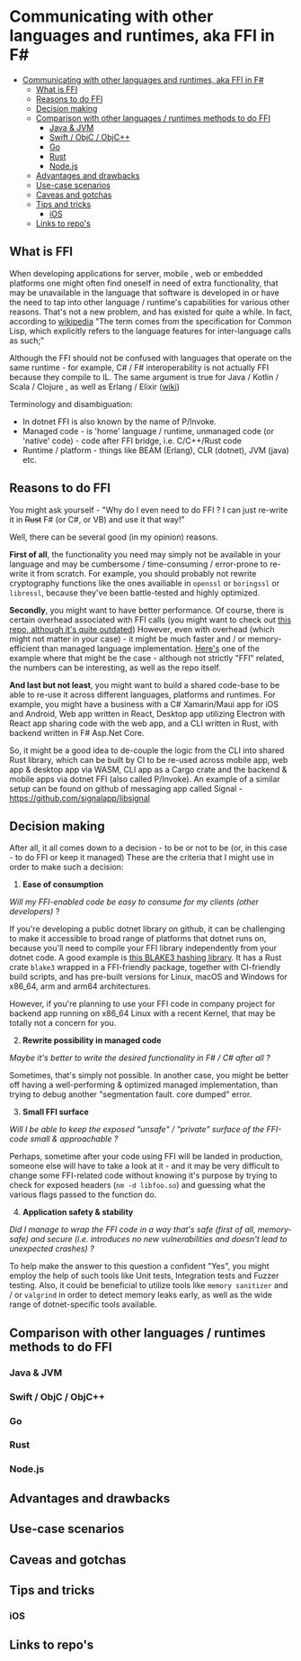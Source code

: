 # Communicating with other languages and runtimes, aka FFI in F#

- [Communicating with other languages and runtimes, aka FFI in F#](#communicating-with-other-languages-and-runtimes--aka-ffi-in-f-)
    * [What is FFI](#what-is-ffi)
    * [Reasons to do FFI](#reasons-to-do-ffi)
    * [Decision making](#decision-making)
    * [Comparison with other languages / runtimes methods to do FFI](#comparison-with-other-languages---runtimes-methods-to-do-ffi)
        + [Java & JVM](#java---jvm)
        + [Swift / ObjC / ObjC++](#swift---objc---objc--)
        + [Go](#go)
        + [Rust](#rust)
        + [Node.js](#nodejs)
    * [Advantages and drawbacks](#advantages-and-drawbacks)
    * [Use-case scenarios](#use-case-scenarios)
    * [Caveas and gotchas](#caveas-and-gotchas)
    * [Tips and tricks](#tips-and-tricks)
        + [iOS](#ios)
    * [Links to repo's](#links-to-repo-s)

## What is FFI

When developing applications for server, mobile , web or embedded platforms one might often 
find oneself in need of extra functionality, that may be unavailable in the language that software is developed in or have the need to tap into
other language / runtime's capabilities for various other reasons.
That's not a new problem, and has existed for quite a while.
In fact, according to [wikipedia](https://en.wikipedia.org/wiki/Foreign_function_interface)
"The term comes from the specification for Common Lisp, which explicitly refers to the language features for inter-language calls as such;"

Although the FFI should not be confused with languages that operate on the same runtime - 
for example, C# / F# interoperability is not actually FFI because they compile to IL.
The same argument is true for Java / Kotlin / Scala / Clojure , as well as Erlang / Elixir ([wiki](https://en.wikipedia.org/wiki/Foreign_function_interface#Special_cases))

Terminology and disambiguation:
- In dotnet FFI is also known by the name of P/Invoke.
- Managed code - is 'home' language / runtime, unmanaged code (or 'native' code) - code after FFI bridge, i.e. C/C++/Rust code
- Runtime / platform - things like BEAM (Erlang), CLR (dotnet), JVM (java) etc.


## Reasons to do FFI


You might ask yourself - "Why do I even need to do FFI ? I can just re-write it in ~~Rust~~ F# (or C#, or VB) and use it that way!"

Well, there can be several good (in my opinion) reasons.


**First of all**, the functionality you need may simply not be available 
in your language and may be cumbersome / time-consuming / error-prone to re-write it from scratch.
For example, you should probably not rewrite cryptography functions like the ones availiable in `openssl` or `boringssl` or `libressl`, because they've been battle-tested and highly optimized.


**Secondly**, you might want to have better performance. Of course, there is certain overhead associated with FFI calls (you might want to check out [this repo, although it's quite outdated](https://github.com/dyu/ffi-overhead))
However, even with overhead (which might not matter in your case) - it might be much faster and / or memory-efficient than managed language implementation.
[Here's](https://github.com/ncave/fable-raytracer/issues/1) one of the example where that might be the case - although not strictly "FFI" related, the numbers can be interesting, as well as the repo itself.

**And last but not least**, you might want to build a shared code-base to be able to re-use it across different languages, platforms and runtimes.
For example, you might have a business with a C# Xamarin/Maui app for iOS and Android, Web app written in React, Desktop app utilizing Electron with React app sharing code with the web app,
and a CLI written in Rust, with backend written in F# Asp.Net Core.

So, it might be a good idea to de-couple the logic from the CLI into shared Rust library, 
which can be built by CI to be re-used across mobile app, web app & desktop app via WASM, CLI app as a Cargo crate and the backend & mobile apps via dotnet FFI (also called P/Invoke).
An example of a similar setup can be found on github of messaging app called Signal - https://github.com/signalapp/libsignal

## Decision making

After all, it all comes down to a decision - to be or not to be (or, in this case - to do FFI or keep it managed)
These are the criteria that I might use in order to make such a decision:

1. **Ease of consumption**

_Will my FFI-enabled code be easy to consume for my clients (other developers)_ ?

If you're developing a public dotnet library on github, it can be challenging to make it accessible to broad range of platforms that dotnet runs on,
because you'll need to compile your FFI library independently from your dotnet code. A good example is [this BLAKE3 hashing library](https://github.dev/xoofx/Blake3.NET). 
It has a Rust crate `blake3` wrapped in a FFI-friendly package, together with CI-friendly build scripts, and has pre-built versions for Linux, macOS and Windows for x86_64, arm and arm64 architectures.

However, if you're planning to use your FFI code in company project for backend app running on x86_64 Linux with a recent Kernel, that may be totally not a concern for you.

2. **Rewrite possibility in managed code**

_Maybe it's better to write the desired functionality in F# / C# after all ?_

Sometimes, that's simply not possible. In another case, you might be better off having a well-performing & optimized managed implementation,
than trying to debug another "segmentation fault. core dumped" error.


3. **Small FFI surface**
 
_Will I be able to keep the exposed "unsafe" / "private" surface of the FFI-code small & approachable ?_

Perhaps, sometime after your code using FFI will be landed in production, someone else will have to take a look at it - 
and it may be very difficult to change some FFI-related code without knowing it's purpose by trying to check for exposed headers (`nm -d libfoo.so`) 
and guessing what the various flags passed to the function do.

4. **Application safety & stability**

_Did I manage to wrap the FFI code in a way that's safe (first of all, memory-safe) and secure (i.e. introduces no new vulnerabilities and doesn't lead to unexpected crashes) ?_

To help make the answer to this question a confident "Yes", you might employ the help of such tools like Unit tests, Integration tests and Fuzzer testing.
Also, it could be beneficial to utilize tools like `memory sanitizer` and / or `valgrind` in order to detect memory leaks early, as well as the wide range of dotnet-specific tools available.


## Comparison with other languages / runtimes methods to do FFI

### Java & JVM

### Swift / ObjC / ObjC++

### Go

### Rust

### Node.js




## Advantages and drawbacks

## Use-case scenarios

## Caveas and gotchas

## Tips and tricks

### iOS 

## Links to repo's